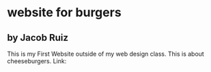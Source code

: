 # website for burgers
## by Jacob Ruiz
This is my First Website outside of my web design class. This is about cheeseburgers.
Link:
